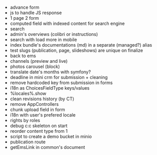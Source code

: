 - advance form
- js to handle JS response
- 1 page 2 form
- computed field with indexed content for search engine
- search
- admin's overviews (colibri or instructions)
- search with load more in mobile
- index bundle's documentations (md) in a separate (managed?) alias 
- test slugs (publication, page, slideshows) are unique on finalize
- back to ems
- channels (preview and live)
- photos carousel (block)
- translate date's months with symfony?
- deadline in mini crm for submission + cleaning
- remove hardcoded key from submission in forms
- i18n as ChoicesFieldType keys/values
- %locales%.show
- clean revisions history (by CT)
- remove AppControllers
- chunk upload field in form
- i18n with user's prefered locale
- rights by roles
- debug c:c skeleton on start
- reorder content type from 1
- script to create a demo bucket in minio
- publication route
- getEmsLink in common's document
